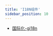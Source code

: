 ```yaml
---
title: 'I18N组件'
sidebar_position: 10
---
```


- [国际化-gi18n](output/goframe-v2.5-md/组件列表/I18N组件/国际化-gi18n)